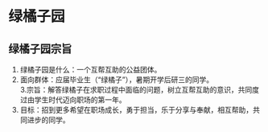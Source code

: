 # 绿橘子园  
## 绿橘子园宗旨  
1. 绿橘子园是什么：一个互帮互助的公益团体。  
2. 面向群体：应届毕业生（“绿橘子”），暑期开学后研三的同学。  
3.宗旨：解答绿橘子在求职过程中面临的问题，树立互帮互助的意识，共同度过由学生时代迈向职场的第一年。  
4. 目标：招到更多希望在职场成长，勇于担当，乐于分享与奉献，相互帮助，共同进步的同学。

